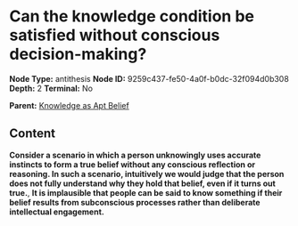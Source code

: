 # Can the knowledge condition be satisfied without conscious decision-making?

**Node Type:** antithesis
**Node ID:** 9259c437-fe50-4a0f-b0dc-32f094d0b308
**Depth:** 2
**Terminal:** No

**Parent:** [Knowledge as Apt Belief](knowledge-as-apt-belief.md)

## Content

**Consider a scenario in which a person unknowingly uses accurate instincts to form a true belief without any conscious reflection or reasoning. In such a scenario, intuitively we would judge that the person does not fully understand why they hold that belief, even if it turns out true.**, **It is implausible that people can be said to know something if their belief results from subconscious processes rather than deliberate intellectual engagement.**
